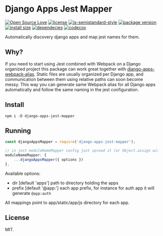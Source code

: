 # Django Apps Jest Mapper
[![Open Source Love](https://badges.frapsoft.com/os/v1/open-source.svg?v=103)](https://github.com/ellerbrock/open-source-badges/)
[![license](https://img.shields.io/github/license/marinko-peso/django-apps-jest-mapper.svg)](https://github.com/marinko-peso/django-apps-jest-mapper/blob/master/LICENSE)
[![js-semistandard-style](https://img.shields.io/badge/code%20style-semistandard-brightgreen.svg)](https://github.com/Flet/semistandard)
[![package version](https://img.shields.io/npm/v/django-apps-jest-mapper.svg)](https://npm.im/django-apps-jest-mapper)
[![install size](https://packagephobia.now.sh/badge?p=django-apps-jest-mapper)](https://packagephobia.now.sh/result?p=django-apps-jest-mapper)
[![dependecies](https://david-dm.org/marinko-peso/django-apps-jest-mapper.svg)](https://david-dm.org/marinko-peso/django-apps-jest-mapper)
[![codecov](https://codecov.io/gh/marinko-peso/django-apps-jest-mapper/branch/master/graph/badge.svg)](https://codecov.io/gh/marinko-peso/django-apps-jest-mapper)

Automatically discovery django apps and map jest names for them.

## Why?

If you need to start using Jest combined with Webpack on a Django organized project this package can work great together with [django-apps-webpack-alias](https://npm.im/django-apps-webpack-alias). Static files are usually organized per Django app, and communication between them using relative paths can soon become messy.
This way you can generate same Webpack alias for all Django apps automatically and follow the same naming in the jest configuration.


## Install

```ssh
npm i -D django-apps-jest-mapper
```


## Running

```js
const djangoAppsMapper = require('django-apps-jest-mapper');

// in jest moduleNameMapper config just spread it (or Object.assign with other entries)
moduleNameMapper: {
    ...djangoAppsMapper({ options })
},
```

Available options:
- dir [default 'apps'] path to directory holding the apps
- prefix [default '@app:'] each app prefix, for instance for auth app it will generate ``` @app:auth ```

All mappings point to app/static/app/js directory for each app.


## License

MIT.
